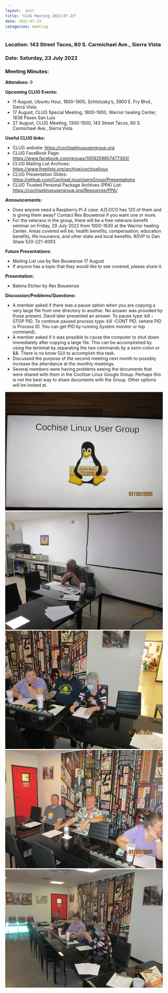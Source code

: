 ```yaml
---
layout:  post
title: "CLUG Meeting 2022-07-23"
date: 2022-07-23
categories: meeting
---
```


### Location: 143 Street Tacos, 80 S. Carmichael Ave., Sierra Vista

### Date: Saturday, 23 July 2022
### Meeting Minutes:

**Attendees:** 9

**Upcoming CLUG Events:**
 * 11 August, Ubuntu Hour, 1800-1900, Schlotzsky’s, 3900 E. Fry Blvd., Sierra Vista
 * 17 August, CLUG Special Meeting, 1800-1900, Warrior healing Center, 1838 Paseo San Luis
 * 27 August, CLUG Meeting, 1300-1500, 143 Street Tacos, 80 S. Carmichael Ave., Sierra Vista

**Useful CLUG links:**
 * CLUG website:  https://cochiselinususergroup.org
 * CLUG FaceBook Page:  https://www.facebook.com/groups/1059259857477393/
 * CLUG Mailing List Archives:  https://www.freelists.org/archive/cochiselinux
 * CLUG Presentation Slides:  https://github.com/CochiseLinuxUsersGroup/Presentations
 * CLUG Trusted Personal Package Archives (PPA) List: https://cochiselinuxusergroup.org/Resources/PPA/

**Announcements:**
 * Does anyone need a Raspberry Pi 4 case.  AZLOCO has 120 of them and is giving them away?  Contact Rex Bouwense if you want one or more.
 * For the veterans in the group, there will be a free veterans benefit seminar on Friday, 29 July 2022 from 1000-1630 at the Warrior healing Center.  Areas covered will be;  health benefits, compensation, education benefits, life insurance, and other state and local benefits.  RSVP to Dan Shaw 520-221-4093.

**Future Presentations:**
 * Mailing List use by Rex Bouwense 17 August
 * If anyone has a topic that they would like to see covered, please share it.

**Presentation:**  
 * Balena Etcher by Rex Bouwense

**Discussion/Problems/Questions:**
 * A member asked if there was a pause option when you are copying a very large file from one directory to another.  No answer was provided by those present.  David later presented an answer. To pause type: kill -STOP PID. To continue paused process type:  kill -CONT PID. (where PID is Process ID. You can get PID by running System monitor or top command).
 * A member asked if it was possible to cause the computer to shut down immediately after copying a large file.  This can be accomplished by using the terminal by separating the two commands by a semi-colon or &&.  There is no know GUI to accomplish this task.
 * Discussed the purpose of the second meeting next month to possibly increase the attendance at the monthly meetings.
 * Several members were having problems seeing the documents that were shared with them in the Cochise Linux Google Group.  Perhaps this is not the best way to share documents with the Group.  Other options will be looked at.

![alt text](https://raw.githubusercontent.com/CochiseLinuxUsersGroup/CochiseLinuxUsersGroup.github.io/master/images2/rsz_clug_meeting_2022-07-23_1.jpg)
![alt text](https://raw.githubusercontent.com/CochiseLinuxUsersGroup/CochiseLinuxUsersGroup.github.io/master/images2/rsz_clug_meeting_2022-07-23_2.jpg)
![alt text](https://raw.githubusercontent.com/CochiseLinuxUsersGroup/CochiseLinuxUsersGroup.github.io/master/images2/rsz_clug_meeting_2022-07-23_3.jpg)
![alt text](https://raw.githubusercontent.com/CochiseLinuxUsersGroup/CochiseLinuxUsersGroup.github.io/master/images2/rsz_clug_meeting_2022-07-23_4.jpg)
![alt text](https://raw.githubusercontent.com/CochiseLinuxUsersGroup/CochiseLinuxUsersGroup.github.io/master/images2/rsz_clug_meeting_2022-07-23_5.jpg)


